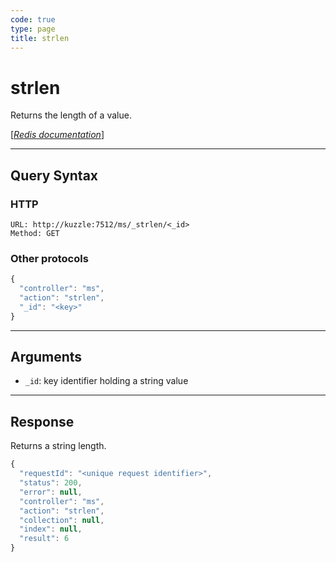 ```yaml
---
code: true
type: page
title: strlen
---
```


# strlen

<SinceBadge version="1.0.0" />

Returns the length of a value.

[[_Redis documentation_]](https://redis.io/commands/strlen)

---

## Query Syntax

### HTTP

```http
URL: http://kuzzle:7512/ms/_strlen/<_id>
Method: GET
```

### Other protocols

```js
{
  "controller": "ms",
  "action": "strlen",
  "_id": "<key>"
}
```

---

## Arguments

- `_id`: key identifier holding a string value

---

## Response

Returns a string length.

```javascript
{
  "requestId": "<unique request identifier>",
  "status": 200,
  "error": null,
  "controller": "ms",
  "action": "strlen",
  "collection": null,
  "index": null,
  "result": 6
}
```
